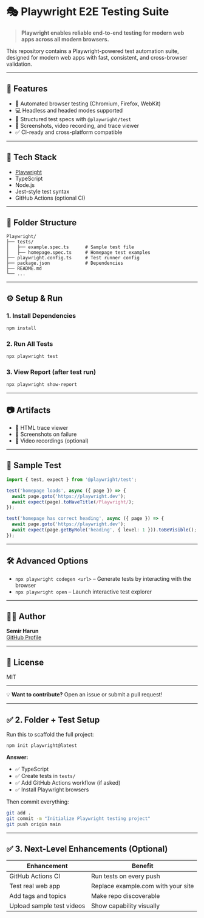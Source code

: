 # 🎭 Playwright E2E Testing Suite

> **Playwright enables reliable end-to-end testing for modern web apps across all modern browsers.**

This repository contains a Playwright-powered test automation suite, designed for modern web apps with fast, consistent, and cross-browser validation.

---

## 🚀 Features

- 🔧 Automated browser testing (Chromium, Firefox, WebKit)
- 💻 Headless and headed modes supported
- 🧪 Structured test specs with `@playwright/test`
- 📸 Screenshots, video recording, and trace viewer
- ✅ CI-ready and cross-platform compatible

---

## 🧰 Tech Stack

- [Playwright](https://playwright.dev/)
- TypeScript
- Node.js
- Jest-style test syntax
- GitHub Actions (optional CI)

---

## 📁 Folder Structure

```
Playwright/
├── tests/
│   ├── example.spec.ts      # Sample test file
│   ├── homepage.spec.ts     # Homepage test examples
├── playwright.config.ts     # Test runner config
├── package.json             # Dependencies
├── README.md
└── ...
```

---

## ⚙️ Setup & Run

### 1. Install Dependencies

```bash
npm install
```

### 2. Run All Tests
```bash
npx playwright test
```

### 3. View Report (after test run)
```bash
npx playwright show-report
```

---

## 📷 Artifacts

- 🧩 HTML trace viewer
- 📸 Screenshots on failure
- 🎥 Video recordings (optional)

---

## 🧪 Sample Test

```typescript
import { test, expect } from '@playwright/test';

test('homepage loads', async ({ page }) => {
  await page.goto('https://playwright.dev');
  await expect(page).toHaveTitle(/Playwright/);
});

test('homepage has correct heading', async ({ page }) => {
  await page.goto('https://playwright.dev');
  await expect(page.getByRole('heading', { level: 1 })).toBeVisible();
});
```

---

## 🛠️ Advanced Options

- `npx playwright codegen <url>` – Generate tests by interacting with the browser
- `npx playwright open` – Launch interactive test explorer

---

## 🧑‍💻 Author

**Semir Harun**  
[GitHub Profile](https://github.com/Semir-Harun)

---

## 📄 License

MIT

---

💡 **Want to contribute?** Open an issue or submit a pull request!

---

## ✅ 2. Folder + Test Setup

Run this to scaffold the full project:

```bash
npm init playwright@latest
```

**Answer:**
- ✅ TypeScript
- ✅ Create tests in `tests/`
- ✅ Add GitHub Actions workflow (if asked)
- ✅ Install Playwright browsers

Then commit everything:

```bash
git add .
git commit -m "Initialize Playwright testing project"
git push origin main
```

---

## ✅ 3. Next-Level Enhancements (Optional)

| Enhancement | Benefit |
|-------------|---------|
| GitHub Actions CI | Run tests on every push |
| Test real web app | Replace example.com with your site |
| Add tags and topics | Make repo discoverable |
| Upload sample test videos | Show capability visually |